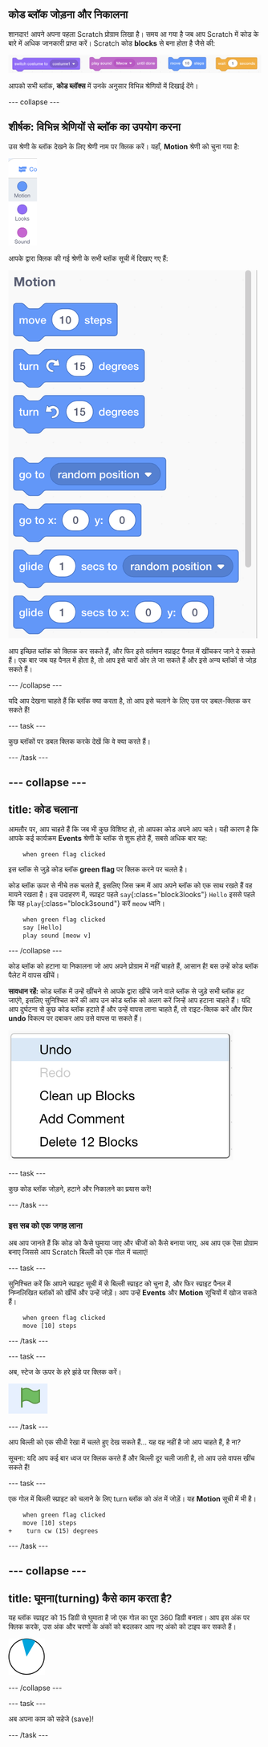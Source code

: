 ## कोड ब्लॉक जोड़ना और निकालना

शानदार! आपने अपना पहला Scratch प्रोग्राम लिखा है। समय आ गया है जब आप Scratch में कोड के बारे में अधिक जानकारी प्राप्त करें। Scratch कोड **blocks** से बना होता है जैसे की:

![](images/code1.png)

आपको सभी ब्लॉक, **कोड ब्लॉक्स** में उनके अनुसार विभिन्न श्रेणियों में दिखाई देंगे।

--- collapse ---

## शीर्षक: विभिन्न श्रेणियों से ब्लॉक का उपयोग करना

उस श्रेणी के ब्लॉक देखने के लिए श्रेणी नाम पर क्लिक करें। यहाँ, **Motion** श्रेणी को चुना गया है:

![](images/code2a.png)

आपके द्वारा क्लिक की गई श्रेणी के सभी ब्लॉक सूची में दिखाए गए हैं:

![](images/code2b.png)

आप इच्छित ब्लॉक को क्लिक कर सकते हैं, और फिर इसे वर्तमान स्प्राइट पैनल में खींचकर जाने दे सकते हैं। एक बार जब यह पैनल में होता है, तो आप इसे चारों ओर ले जा सकते हैं और इसे अन्य ब्लॉकों से जोड़ सकते हैं।

--- /collapse ---

यदि आप देखना चाहते हैं कि ब्लॉक क्या करता है, तो आप इसे चलाने के लिए उस पर डबल-क्लिक कर सकते हैं!

--- task ---

कुछ ब्लॉकों पर डबल क्लिक करके देखें कि वे क्या करते हैं।

--- /task ---

--- collapse ---
---
title: कोड चलाना
---

आमतौर पर, आप चाहते हैं कि जब भी कुछ विशिष्ट हो, तो आपका कोड अपने आप चले। यही कारण है कि आपके कई कार्यक्रम **Events** श्रेणी के ब्लॉक से शुरू होते हैं, सबसे अधिक बार यह:

```blocks3
    when green flag clicked
```

इस ब्लॉक से जुड़े कोड ब्लॉक **green flag** पर क्लिक करने पर चलते है।

कोड ब्लॉक ऊपर से नीचे तक चलते हैं, इसलिए जिस क्रम में आप अपने ब्लॉक को एक साथ रखते हैं वह मायने रखता है। इस उदाहरण में, स्प्राइट पहले `say`{:class="block3looks"} `Hello` इससे पहले कि यह `play`{:class="block3sound"} करें `meow` ध्वनि।

```blocks3
    when green flag clicked
    say [Hello]
    play sound [meow v]
```

--- /collapse ---

कोड ब्लॉक को हटाना या निकालना जो आप अपने प्रोग्राम में नहीं चाहते हैं, आसान है! बस उन्हें कोड ब्लॉक पैलेट में वापस खींचें।

**सावधान रहें:** कोड ब्लॉक में उन्हें खींचने से आपके द्वारा खींचे जाने वाले ब्लॉक से जुड़े सभी ब्लॉक हट जाएंगे, इसलिए सुनिश्चित करें की आप उन कोड ब्लॉक को अलग करें जिन्हें आप हटाना चाहते हैं। यदि आप दुर्घटना से कुछ कोड ब्लॉक हटाते हैं और उन्हें वापस लाना चाहते हैं, तो राइट-क्लिक करें और फिर **undo** विकल्प पर दबाकर आप उसे वापस पा सकते हैं।

![](images/code6.png)

--- task ---

कुछ कोड ब्लॉक जोड़ने, हटाने और निकालने का प्रयास करें!

--- /task ---

### इस सब को एक जगह लाना

अब आप जानते हैं कि कोड को कैसे घुमाया जाए और चीजों को कैसे बनाया जाए, अब आप एक ऎसा प्रोग्राम बनाए जिससे आप Scratch बिल्ली को एक गोल में चलाएं!

--- task ---

सुनिश्चित करें कि आपने स्प्राइट सूची में से बिल्ली स्प्राइट को चुना है, और फिर स्प्राइट पैनल में निम्नलिखित ब्लॉकों को खींचें और उन्हें जोड़ें। आप उन्हें **Events** और **Motion** सूचियों में खोज सकते हैं।

```blocks3
    when green flag clicked
    move [10] steps
```

--- /task ---

--- task ---

अब, स्टेज के ऊपर के हरे झंडे पर क्लिक करें।

![](images/code7.png)

--- /task ---

आप बिल्ली को एक सीधी रेखा में चलते हुए देख सकते हैं... यह वह नहीं है जो आप चाहते हैं, है ना?

सूचना: यदि आप कई बार ध्वज पर क्लिक करते हैं और बिल्ली दूर चली जाती है, तो आप उसे वापस खींच सकते हैं!

--- task ---

एक गोल में बिल्ली स्प्राइट को चलाने के लिए turn ब्लॉक को अंत में जोड़ें। यह **Motion** सूची में भी है।

```blocks3
    when green flag clicked
    move [10] steps
+    turn cw (15) degrees
```

--- /task ---

--- collapse ---
---
title: घूमना(turning) कैसे काम करता है?
---

यह ब्लॉक स्प्राइट को 15 डिग्री से घुमाता है जो एक गोल का पूरा 360 डिग्री बनाता। आप इस अंक पर क्लिक करके, उस अंक और चरणों के अंकों को बदलकर आप नए अंको को टाइप कर सकते हैं।

![](images/code9.png)

--- /collapse ---

--- task ---

अब अपना काम को सहेजे (save)!

--- /task ---